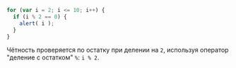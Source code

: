 

```js run demo
for (var i = 2; i <= 10; i++) {
  if (i % 2 == 0) {
    alert( i );
  }
}
```

Чётность проверяется по остатку при делении на `2`, используя оператор "деление с остатком" `%`: `i % 2`.